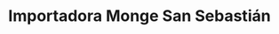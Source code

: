 ---
title: "Importadora Monge San Sebastián"
url: /san-sebastian/importadora-monge-san-sebastian/
shop: Haushaltsgeräte
---